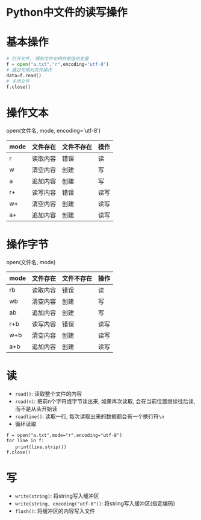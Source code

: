 # Python中文件的读写操作

# 基本操作
```python
# 打开文件, 得到文件句柄并赋值给变量
f = open("a.txt","r",encoding="utf-8")
# 通过句柄对文件操作
data=f.read()
# 关闭文件
f.close()
```

# 操作文本

open(文件名, mode, encoding='utf-8')

mode|文件存在|文件不存在|操作
-|-|-|-
r|读取内容|错误|读
w|清空内容|创建|写
a|追加内容|创建|写
r+|读写内容|错误|读写
w+|清空内容|创建|读写
a+|追加内容|创建|读写

# 操作字节

open(文件名, mode)

mode|文件存在|文件不存在|操作
-|-|-|-
rb|读取内容|错误|读
wb|清空内容|创建|写
ab|追加内容|创建|写
r+b|读写内容|错误|读写
w+b|清空内容|创建|读写
a+b|追加内容|创建|读写

# 读

* `read()`: 读取整个文件的内容
* `read(n)`: 把前n个字符或字节读出来, 如果再次读取, 会在当前位置继续往后读, 而不是从头开始读
* `readline()`: 读取一行, 每次读取出来的数据都会有一个换行符`\n`
* 循环读取
```
f = open("a.txt",mode="r",encoding="utf-8")
for line in f:
　　print(line.strip())
f.close()
```

# 写

* `write(string)`: 将string写入缓冲区
* `write(string, encoding("utf-8"))`: 将string写入缓冲区(指定编码)
* `flush()`: 将缓冲区的内容写入文件


